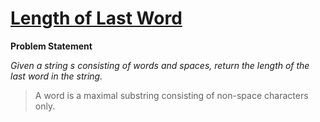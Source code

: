 # [Length of Last Word](https://leetcode.com/problems/length-of-last-word/description/)

**Problem Statement**

_Given a string s consisting of words and spaces, return the length of the last word in the string._

> A word is a maximal substring consisting of non-space characters only.
